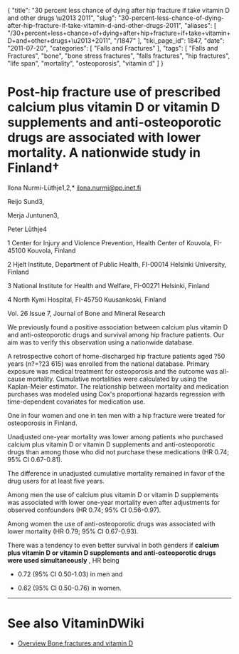 {
    "title": "30 percent less chance of dying after hip fracture if take vitamin D and other drugs \u2013 2011",
    "slug": "30-percent-less-chance-of-dying-after-hip-fracture-if-take-vitamin-d-and-other-drugs-2011",
    "aliases": [
        "/30+percent+less+chance+of+dying+after+hip+fracture+if+take+vitamin+D+and+other+drugs+\u2013+2011",
        "/1847"
    ],
    "tiki_page_id": 1847,
    "date": "2011-07-20",
    "categories": [
        "Falls and Fractures"
    ],
    "tags": [
        "Falls and Fractures",
        "bone",
        "bone stress fractures",
        "falls fractures",
        "hip fractures",
        "life span",
        "mortality",
        "osteoporosis",
        "vitamin d"
    ]
}


# Post-hip fracture use of prescribed calcium plus vitamin D or vitamin D supplements and anti-osteoporotic drugs are associated with lower mortality. A nationwide study in Finland†

Ilona Nurmi-Lüthje1,2,* ilona.nurmi@pp.inet.fi

Reijo Sund3,

Merja Juntunen3,

Peter Lüthje4

1     Center for Injury and Violence Prevention, Health Center of Kouvola, FI-45100 Kouvola, Finland

2     Hjelt Institute, Department of Public Health, FI-00014 Helsinki University, Finland

3     National Institute for Health and Welfare, FI-00271 Helsinki, Finland

4     North Kymi Hospital, FI-45750 Kuusankoski, Finland

Vol. 26 Issue 7, Journal of Bone and Mineral Research

We previously found a positive association between calcium plus vitamin D and anti-osteoporotic drugs and survival among hip fracture patients. Our aim was to verify this observation using a nationwide database. 

A retrospective cohort of home-discharged hip fracture patients aged ?50 years (n?=?23 615) was enrolled from the national database. Primary exposure was medical treatment for osteoporosis and the outcome was all-cause mortality. Cumulative mortalities were calculated by using the Kaplan-Meier estimator. The relationship between mortality and medication purchases was modeled using Cox's proportional hazards regression with time-dependent covariates for medication use. 

One in four women and one in ten men with a hip fracture were treated for osteoporosis in Finland. 

Unadjusted one-year mortality was lower among patients who purchased calcium plus vitamin D or vitamin D supplements and anti-osteoporotic drugs than among those who did not purchase these medications (HR 0.74; 95% CI 0.67-0.81). 

The difference in unadjusted cumulative mortality remained in favor of the drug users for at least five years. 

Among men the use of calcium plus vitamin D or vitamin D supplements was associated with lower one-year mortality even after adjustments for observed confounders (HR 0.74; 95% CI 0.56-0.97). 

Among women the use of anti-osteoporotic drugs was associated with lower mortality (HR 0.79; 95% CI 0.67-0.93). 

There was a tendency to even better survival in both genders if  **calcium plus vitamin D or vitamin D supplements and anti-osteoporotic drugs were used simultaneously** , HR being 

* 0.72 (95% CI 0.50-1.03) in men and 

* 0.62 (95% CI 0.50-0.76) in women. 

- - - - - - - - - 

# See also VitaminDWiki

* [Overview Bone fractures and vitamin D](/tags/overview-bone-fractures-and-vitamin-d.html)